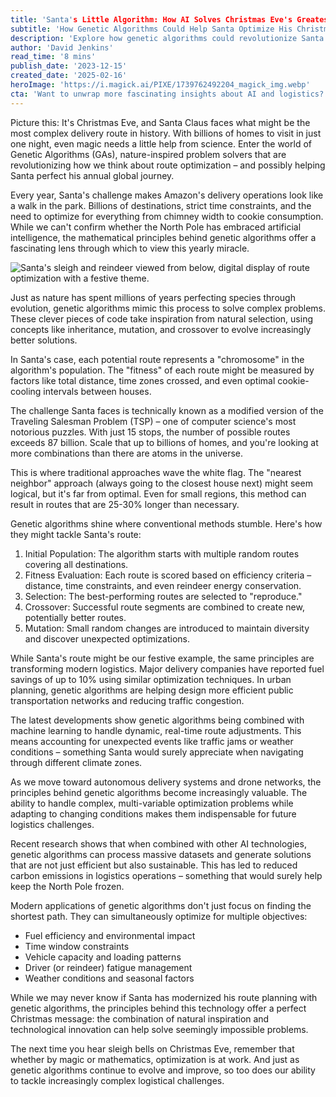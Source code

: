 ```yaml
---
title: 'Santa's Little Algorithm: How AI Solves Christmas Eve's Greatest Logistics Challenge'
subtitle: 'How Genetic Algorithms Could Help Santa Optimize His Christmas Eve Route'
description: 'Explore how genetic algorithms could revolutionize Santa's Christmas Eve journey, transforming a magical tradition into a masterpiece of computational efficiency. Learn how the same AI principles helping Saint Nick are reshaping modern logistics and delivery systems.'
author: 'David Jenkins'
read_time: '8 mins'
publish_date: '2023-12-15'
created_date: '2025-02-16'
heroImage: 'https://i.magick.ai/PIXE/1739762492204_magick_img.webp'
cta: 'Want to unwrap more fascinating insights about AI and logistics? Follow us on LinkedIn for daily doses of technological wonder that would make even Santa's elves jealous!'
---
```


Picture this: It's Christmas Eve, and Santa Claus faces what might be the most complex delivery route in history. With billions of homes to visit in just one night, even magic needs a little help from science. Enter the world of Genetic Algorithms (GAs), nature-inspired problem solvers that are revolutionizing how we think about route optimization – and possibly helping Santa perfect his annual global journey.

Every year, Santa's challenge makes Amazon's delivery operations look like a walk in the park. Billions of destinations, strict time constraints, and the need to optimize for everything from chimney width to cookie consumption. While we can't confirm whether the North Pole has embraced artificial intelligence, the mathematical principles behind genetic algorithms offer a fascinating lens through which to view this yearly miracle.

![Santa's sleigh and reindeer viewed from below, digital display of route optimization with a festive theme.](https://i.magick.ai/PIXE/1739762492207_magick_img.webp)

Just as nature has spent millions of years perfecting species through evolution, genetic algorithms mimic this process to solve complex problems. These clever pieces of code take inspiration from natural selection, using concepts like inheritance, mutation, and crossover to evolve increasingly better solutions.

In Santa's case, each potential route represents a "chromosome" in the algorithm's population. The "fitness" of each route might be measured by factors like total distance, time zones crossed, and even optimal cookie-cooling intervals between houses.

The challenge Santa faces is technically known as a modified version of the Traveling Salesman Problem (TSP) – one of computer science's most notorious puzzles. With just 15 stops, the number of possible routes exceeds 87 billion. Scale that up to billions of homes, and you're looking at more combinations than there are atoms in the universe.

This is where traditional approaches wave the white flag. The "nearest neighbor" approach (always going to the closest house next) might seem logical, but it's far from optimal. Even for small regions, this method can result in routes that are 25-30% longer than necessary.

Genetic algorithms shine where conventional methods stumble. Here's how they might tackle Santa's route:

1. Initial Population: The algorithm starts with multiple random routes covering all destinations.
2. Fitness Evaluation: Each route is scored based on efficiency criteria – distance, time constraints, and even reindeer energy conservation.
3. Selection: The best-performing routes are selected to "reproduce."
4. Crossover: Successful route segments are combined to create new, potentially better routes.
5. Mutation: Small random changes are introduced to maintain diversity and discover unexpected optimizations.

While Santa's route might be our festive example, the same principles are transforming modern logistics. Major delivery companies have reported fuel savings of up to 10% using similar optimization techniques. In urban planning, genetic algorithms are helping design more efficient public transportation networks and reducing traffic congestion.

The latest developments show genetic algorithms being combined with machine learning to handle dynamic, real-time route adjustments. This means accounting for unexpected events like traffic jams or weather conditions – something Santa would surely appreciate when navigating through different climate zones.

As we move toward autonomous delivery systems and drone networks, the principles behind genetic algorithms become increasingly valuable. The ability to handle complex, multi-variable optimization problems while adapting to changing conditions makes them indispensable for future logistics challenges.

Recent research shows that when combined with other AI technologies, genetic algorithms can process massive datasets and generate solutions that are not just efficient but also sustainable. This has led to reduced carbon emissions in logistics operations – something that would surely help keep the North Pole frozen.

Modern applications of genetic algorithms don't just focus on finding the shortest path. They can simultaneously optimize for multiple objectives:
- Fuel efficiency and environmental impact
- Time window constraints
- Vehicle capacity and loading patterns
- Driver (or reindeer) fatigue management
- Weather conditions and seasonal factors

While we may never know if Santa has modernized his route planning with genetic algorithms, the principles behind this technology offer a perfect Christmas message: the combination of natural inspiration and technological innovation can help solve seemingly impossible problems.

The next time you hear sleigh bells on Christmas Eve, remember that whether by magic or mathematics, optimization is at work. And just as genetic algorithms continue to evolve and improve, so too does our ability to tackle increasingly complex logistical challenges.